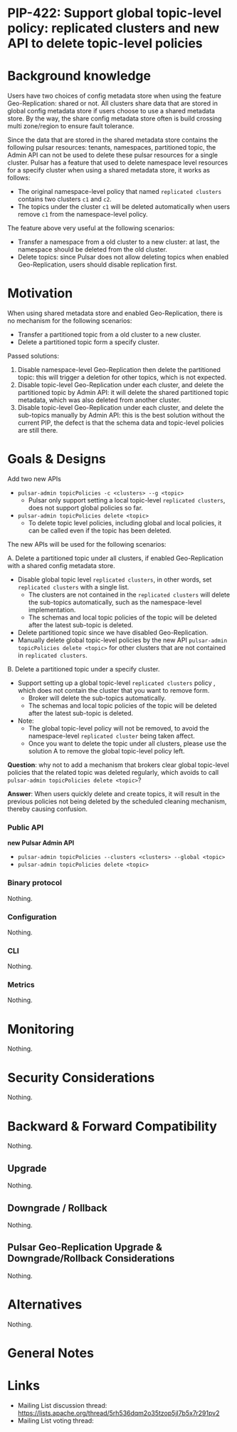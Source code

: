 # PIP-422: Support global topic-level policy: replicated clusters and new API to delete topic-level policies

# Background knowledge

Users have two choices of config metadata store when using the feature Geo-Replication: shared or not.
All clusters share data that are stored in global config metadata store if users choose to use a shared metadata store.
By the way, the share config metadata store often is build crossing multi zone/region to ensure fault tolerance.

Since the data that are stored in the shared metadata store contains the following pulsar resources: tenants, namespaces, partitioned topic,
the Admin API can not be used to delete these pulsar resources for a single cluster.
Pulsar has a feature that used to delete namespace level resources for a specify cluster when using a shared metadata store, it works as follows:
- The original namespace-level policy that named `replicated clusters` contains two clusters `c1` and `c2`.
- The topics under the cluster `c1` will be deleted automatically when users remove `c1` from the namespace-level policy.

The feature above very useful at the following scenarios:
- Transfer a namespace from a old cluster to a new cluster: at last, the namespace should be deleted from the old cluster.
- Delete topics: since Pulsar does not allow deleting topics when enabled Geo-Replication, users should disable replication first.

# Motivation

When using shared metadata store and enabled Geo-Replication, there is no mechanism for the following scenarios:
- Transfer a partitioned topic from a old cluster to a new cluster.
- Delete a partitioned topic form a specify cluster.

Passed solutions:
1. Disable namespace-level Geo-Replication then delete the partitioned topic: this will trigger a deletion for other topics, which is not expected.
2. Disable topic-level Geo-Replication under each cluster, and delete the partitioned topic by Admin API: it will delete the shared partitioned topic metadata, which was also deleted from another cluster.
3. Disable topic-level Geo-Replication under each cluster, and delete the sub-topics manually by Admin API: this is the best solution without the current PIP, the defect is that the schema data and topic-level policies are still there.

# Goals & Designs

Add two new APIs
- `pulsar-admin topicPolicies -c <clusters> --g <topic>`
  -  Pulsar only support setting a local topic-level `replicated clusters`, does not support global policies so far.
- `pulsar-admin topicPolicies delete <topic>`
  - To delete topic level policies, including global and local policies, it can be called even if the topic has been deleted.

The new APIs will be used for the following scenarios:

A. Delete a partitioned topic under all clusters, if enabled Geo-Replication with a shared config metadata store.
- Disable global topic level `replicated clusters`, in other words, set `replicated clusters` with a single list.
  - The clusters are not contained in the `replicated clusters` will delete the sub-topics automatically, such as the namespace-level implementation.
  - The schemas and local topic policies of the topic will be deleted after the latest sub-topic is deleted.
- Delete partitioned topic since we have disabled Geo-Replication.
- Manually delete global topic-level policies by the new API `pulsar-admin topicPolicies delete <topic>` for other clusters that are not contained in `replicated clusters`.

B. Delete a partitioned topic under a specify cluster.
- Support setting up a global topic-level `replicated clusters` policy , which does not contain the cluster that you want to remove form. 
  - Broker will delete the sub-topics automatically.
  - The schemas and local topic policies of the topic will be deleted after the latest sub-topic is deleted.
- Note:
  - The global topic-level policy will not be removed, to avoid the namespace-level `replicated cluster` being taken affect.
  - Once you want to delete the topic under all clusters, please use the solution A to remove the global topic-level policy left.

**Question**: why not to add a mechanism that brokers clear global topic-level policies that the related topic was deleted regularly, which avoids to call `pulsar-admin topicPolicies delete <topic>`?

**Answer**: When users quickly delete and create topics, it will result in the previous policies not being deleted by the scheduled cleaning mechanism, thereby causing confusion.

### Public API

**new Pulsar Admin API**
- `pulsar-admin topicPolicies --clusters <clusters> --global <topic>`
- `pulsar-admin topicPolicies delete <topic>`

### Binary protocol
Nothing.

### Configuration
Nothing.

### CLI
Nothing.

### Metrics
Nothing.

# Monitoring
Nothing.

# Security Considerations
Nothing.

# Backward & Forward Compatibility
Nothing.

## Upgrade
Nothing.

## Downgrade / Rollback
Nothing.

## Pulsar Geo-Replication Upgrade & Downgrade/Rollback Considerations
Nothing.

# Alternatives
Nothing.

# General Notes

# Links

* Mailing List discussion thread: https://lists.apache.org/thread/5rh536dqm2o35tzop5jl7b5x7r291pv2
* Mailing List voting thread:
